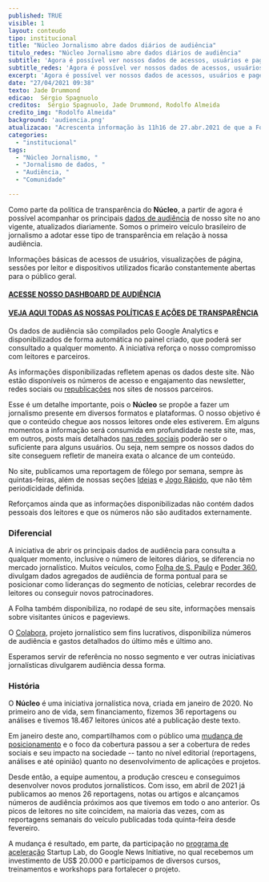 ```yaml
---
published: TRUE
visible: 1
layout: conteudo
tipo: institucional
title: "Núcleo Jornalismo abre dados diários de audiência"
titulo_redes: "Núcleo Jornalismo abre dados diários de audiência"
subtitle: 'Agora é possível ver nossos dados de acessos, usuários e pageviews atualizados diariamente'
subtitle_redes: 'Agora é possível ver nossos dados de acessos, usuários e pageviews atualizados diariamente'
excerpt: 'Agora é possível ver nossos dados de acessos, usuários e pageviews atualizados diariamente'
date: "27/04/2021 09:38"
texto: Jade Drummond
edicao:  Sérgio Spagnuolo
creditos:  Sérgio Spagnuolo, Jade Drummond, Rodolfo Almeida
credito_img: "Rodolfo Almeida"
background: 'audiencia.png'
atualizacao: "Acrescenta informação às 11h16 de 27.abr.2021 de que a Folha de S.Paulo mantém no rodapé de seu site informações mensais sobre visitantes únicos e pageviews."
categories:
  - "institucional"
tags:
  - "Núcleo Jornalismo, "
  - "Jornalismo de dados, "
  - "Audiência, "
  - "Comunidade"

---
```


Como parte da política de transparência do **Núcleo**, a partir de agora é possível acompanhar os principais [dados de audiência](https://nucleo.jor.br/audiencia) de nosso site no ano vigente, atualizados diariamente. Somos o primeiro veículo brasileiro de jornalismo a adotar esse tipo de transparência em relação à nossa audiência.

Informações básicas de acessos de usuários, visualizações de página, sessões por leitor e dispositivos utilizados ficarão constantemente abertas para o público geral. 

#### [ACESSE NOSSO DASHBOARD DE AUDIÊNCIA](https://nucleo.jor.br/audiencia)

#### [VEJA AQUI TODAS AS NOSSAS POLÍTICAS E AÇÕES DE TRANSPARÊNCIA](https://nucleo.jor.br/transparencia)

Os dados de audiência são compilados pelo Google Analytics e disponibilizados de forma automática no painel criado, que poderá ser consultado a qualquer momento. A iniciativa reforça o nosso compromisso com leitores e parceiros.

As informações disponibilizadas refletem apenas os dados deste site. Não estão disponíveis os números de acesso e engajamento das newsletter, redes sociais ou [republicações](https://nucleo.jor.br/republique) nos sites de nossos parceiros.

Esse é um detalhe importante, pois o **Núcleo** se propõe a fazer um jornalismo presente em diversos formatos e plataformas. O nosso objetivo é que o conteúdo chegue aos nossos leitores onde eles estiverem. Em alguns momentos a informação será consumida em profundidade neste site, mas, em outros, posts mais detalhados [nas redes sociais](https://twitter.com/nucleojor/status/1369993196382601226?s=20) poderão ser o suficiente para alguns usuários. Ou seja, nem sempre os nossos dados do site conseguem refletir de maneira exata o alcance de um conteúdo.

No site, publicamos uma reportagem de fôlego por semana, sempre às quintas-feiras, além de nossas seções [Ideias](https://nucleo.jor.br/ideias/) e [Jogo Rápido](https://nucleo.jor.br/curtas/), que não têm periodicidade definida.

Reforçamos ainda que as informações disponibilizadas não contém dados pessoais dos leitores e que os números não são auditados externamente.

### Diferencial

A iniciativa de abrir os principais dados de audiência para consulta a qualquer momento, inclusive o número de leitores diários, se diferencia no mercado jornalístico. Muitos veículos, como [Folha de S. Paulo](https://www1.folha.uol.com.br/poder/2021/04/dados-de-audiencia-do-1o-trimestre-reafirmam-lideranca-da-folha.shtml?origin=folha) e [Poder 360](https://www.poder360.com.br/institucional-poder360/poder360-consolida-audiencia-e-bate-novo-recorde-de-acessos-em-abril/), divulgam dados agregados de audiência de forma pontual para se posicionar como lideranças do segmento de notícias, celebrar recordes de leitores ou conseguir novos patrocinadores.

A Folha também disponibiliza, no rodapé de seu site, informações mensais sobre visitantes únicos e pageviews.

O [Colabora](https://projetocolabora.com.br/nossos-numeros/), projeto jornalístico sem fins lucrativos, disponibiliza números de audiência e gastos detalhados do último mês e último ano.

Esperamos servir de referência no nosso segmento e ver outras iniciativas jornalísticas divulgarem audiência dessa forma.

### História

O **Núcleo** é uma iniciativa jornalística nova, criada em janeiro de 2020. No primeiro ano de vida, sem financiamento, fizemos 36 reportagens ou análises e tivemos 18.467 leitores únicos até a publicação deste texto.

Em janeiro deste ano, compartilhamos com o público uma [mudança de posicionamento](https://nucleo.jor.br/institucional/2021-01-15-nucleo-reposicionamento-tech) e o foco da cobertura passou a ser a cobertura de redes sociais e seu impacto na sociedade -- tanto no nível editorial (reportagens, análises e até opinião) quanto no desenvolvimento de aplicações e projetos.

Desde então, a equipe aumentou, a produção cresceu e conseguimos desenvolver novos produtos jornalísticos. Com isso, em abril de 2021 já publicamos ao menos 26 reportagens, notas ou artigos e alcançamos números de audiência próximos aos que tivemos em todo o ano anterior. Os picos de leitores no site coincidem, na maioria das vezes, com as reportagens semanais do veículo publicadas toda quinta-feira desde fevereiro.

A mudança é resultado, em parte, da participação no [programa de aceleração](https://nucleo.jor.br/institucional/2020-10-29-anuncio-nucleo-google) Startup Lab, do Google News Initiative, no qual recebemos um investimento de US$ 20.000 e participamos de diversos cursos, treinamentos e workshops para fortalecer o projeto.
